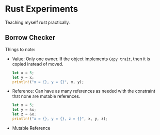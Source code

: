 # Rust Experiments

Teaching myself rust practically.

## Borrow Checker

Things to note:

- Value: Only one owner. If the object implements `Copy trait`, then it is copied
  instead of moved.

  ```rust
  let x = 5;
  let y = x;
  println!("x = {}, y = {}", x, y);
  ```

- Reference: Can have as many references as needed with the constraint that none are mutable references.

  ```rust
  let x = 5;
  let y = &x;
  let z = &x;
  println!("x = {}, y = {}, z = {}", x, y, z);
  ```

- Mutable Reference
